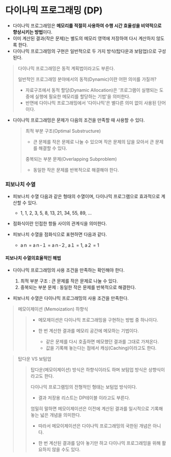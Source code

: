 # 다이나믹 프로그래밍 (DP)

- 다이나믹 프로그래밍은 **메모리를 적절히 사용하여 수행 시간 효율성을 비약적으로 향상시키는 방법**이다.
- 이미 계산된 결과(작은 문제)는 별도의 메모리 영역에 저장하여 다시 계산하지 않도록 한다.
- 다이나믹 프로그래밍의 구현은 일반적으로 두 가지 방식(탑다운과 보텀업)으로 구성된다.

 > 다이나믹 프로그래밍은 동적 계획법이라고도 부른다.
 > 
> 일반적인 프로그래밍 분야에서의 동적(Dynamic)이란 어떤 의미를 가질까?
> 
>   - 자료구조에서 동적 할당(Dynamic Allocation)은 '프로그램이 실행되는 도중에 실행에 필요한 메모리를 할당하는 기법'을 의미한다.
 >  - 반면에 다이나믹 프로그래밍에서 '다이나믹'은 별다른 의미 없이 사용된 단어이다.


 - 다이나믹 프로그래밍은 문제가 다음의 조건을 만족할 때 사용할 수 있다.
    > 최적 부분 구조(Optimal Substructure)
    >
    >  - 큰 문제를 작은 문제로 나눌 수 있으며 작은 문제의 답을 모아서 큰 문제를 해결할 수 있다.
    >
    > 중복되는 부분 문제(Overlapping Subproblem)
    >
    >  - 동일한 작은 문제를 반복적으로 해결해야 한다.


   
### 피보나치 수열

- 피보나치 수열 다음과 같은 형태의 수열이며, 다이나믹 프로그램으로 효과적으로 계산할 수 있다.
    - 1, 1, 2, 3, 5, 8, 13, 21, 34, 55, 89, ...
  
- 점화식이란 인접한 항들 사이의 관계식을 의미한다.
- 피보나치 수열을 점화식으로 표현하면 다음과 같다.
    -  aｎ = aｎ-１ = aｎ-２, a１ = 1, a２ = 1
 

#### 피보나치 수열의효율적인 해법

- 다이나믹 프로그래밍의 사용 조건을 만족하는 확인해야 한다. 
  1. 최적 부분 구조 : 큰 문제를 작은 문제로 나눌 수 있다.
  2. 중복되는 부분 문제 : 동일한 작은 문제를 반복적으로 해결한다.
  
- 피보나치 수열은 다이나믹 프로그래밍의 사용 조건을 만족한다.

 > 메모이제이션 (Memoization) 하향식
 >  >  - 메모제이션은 다이나믹 프로그래밍을 구현하는 방법 중 하나이다.
 >  > 
 >  >  - 한 번 계산한 결과를 메모리 공간에 메모하는 기법이다.
 >  >   
 >  >     -  같은 문제를 다시 호출하면 메모했던 결과를 그대로 가져온다.
 >  >     -  값을 기록해 놓는다는 점에서 캐싱(Caching)이라고도 한다.


> 탑다운 VS 보텀업
> 
> > 탑다운(메모이제이션) 방식은 하향식이라도 하며 보텀업 방식은 상향식이라고도 한다.
> >
> > 다이나믹 프로그램밍의 전형적인 형태는 보텀업 방식이다.
> >   - 결과 저장용 리스트는 DP테이블 이라고도 부른다.
> >
> > 엄밀히 말하면 메모이제이션은 이전에 계산된 결과를 일시적으로 기록해 놓는 넓은 개념을 의미한다.
> >
> >   - 따라서 메모이제이션은 다이나믹 프로그래밍의 국한된 개념은 아니다.
> >
> >   - 한 번 계산된 결과를 담아 놓기만 하고 다이나믹 프로그래밍을 위해 활요하지 않을 수도 있다.